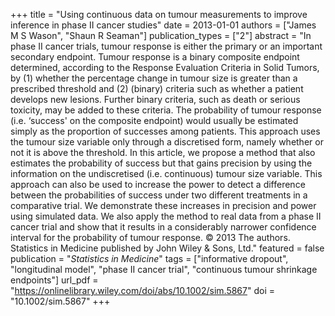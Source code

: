 +++
title = "Using continuous data on tumour measurements to improve inference in phase II cancer studies"
date = 2013-01-01
authors = ["James M S Wason", "Shaun R Seaman"]
publication_types = ["2"]
abstract = "In phase II cancer trials, tumour response is either the primary or an important secondary endpoint. Tumour response is a binary composite endpoint determined, according to the Response Evaluation Criteria in Solid Tumors, by (1) whether the percentage change in tumour size is greater than a prescribed threshold and (2) (binary) criteria such as whether a patient develops new lesions. Further binary criteria, such as death or serious toxicity, may be added to these criteria. The probability of tumour response (i.e. ‘success' on the composite endpoint) would usually be estimated simply as the proportion of successes among patients. This approach uses the tumour size variable only through a discretised form, namely whether or not it is above the threshold. In this article, we propose a method that also estimates the probability of success but that gains precision by using the information on the undiscretised (i.e. continuous) tumour size variable. This approach can also be used to increase the power to detect a difference between the probabilities of success under two different treatments in a comparative trial. We demonstrate these increases in precision and power using simulated data. We also apply the method to real data from a phase II cancer trial and show that it results in a considerably narrower confidence interval for the probability of tumour response. © 2013 The authors. Statistics in Medicine published by John Wiley & Sons, Ltd."
featured = false
publication = "*Statistics in Medicine*"
tags = ["informative dropout", "longitudinal model", "phase II cancer trial", "continuous tumour shrinkage endpoints"]
url_pdf = "https://onlinelibrary.wiley.com/doi/abs/10.1002/sim.5867"
doi = "10.1002/sim.5867"
+++

